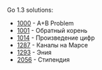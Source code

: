 Go 1.3 solutions:

- [1000](1000/main.go) - A+B Problem
- [1001](1001/main.go) - Обратный корень
- [1014](1014/main.go) - Произведение цифр
- [1287](1287/solution.go) - Каналы на Марсе
- [1293](1293/solution.go) - Эния
- [2056](2056/main.go) - Стипендия
